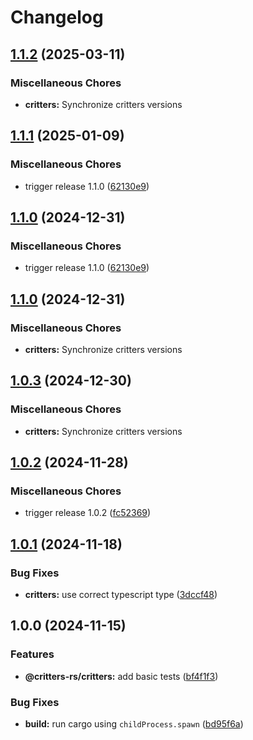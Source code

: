 # Changelog

## [1.1.2](https://github.com/michaelhthomas/critters-rs/compare/critters-v1.1.1...critters-v1.1.2) (2025-03-11)


### Miscellaneous Chores

* **critters:** Synchronize critters versions

## [1.1.1](https://github.com/michaelhthomas/critters-rs/compare/critters-v1.1.0...critters-v1.1.1) (2025-01-09)


### Miscellaneous Chores

* trigger release 1.1.0 ([62130e9](https://github.com/michaelhthomas/critters-rs/commit/62130e9772500cc6f68dac8a45a10a88ff932e73))

## [1.1.0](https://github.com/michaelhthomas/critters-rs/compare/critters-v1.1.0...critters-v1.1.0) (2024-12-31)


### Miscellaneous Chores

* trigger release 1.1.0 ([62130e9](https://github.com/michaelhthomas/critters-rs/commit/62130e9772500cc6f68dac8a45a10a88ff932e73))

## [1.1.0](https://github.com/michaelhthomas/critters-rs/compare/critters-v1.0.3...critters-v1.1.0) (2024-12-31)


### Miscellaneous Chores

* **critters:** Synchronize critters versions

## [1.0.3](https://github.com/michaelhthomas/critters-rs/compare/critters-v1.0.2...critters-v1.0.3) (2024-12-30)


### Miscellaneous Chores

* **critters:** Synchronize critters versions

## [1.0.2](https://github.com/michaelhthomas/critters-rs/compare/critters-v1.0.1...critters-v1.0.2) (2024-11-28)


### Miscellaneous Chores

* trigger release 1.0.2 ([fc52369](https://github.com/michaelhthomas/critters-rs/commit/fc52369bac524544e3f73a34827dfcb32022ddf9))

## [1.0.1](https://github.com/michaelhthomas/critters-rs/compare/critters-v1.0.0...critters-v1.0.1) (2024-11-18)


### Bug Fixes

* **critters:** use correct typescript type ([3dccf48](https://github.com/michaelhthomas/critters-rs/commit/3dccf4830f947e0c78e8b2dace02720c70b664f2))

## 1.0.0 (2024-11-15)


### Features

* **@critters-rs/critters:** add basic tests ([bf4f1f3](https://github.com/michaelhthomas/critters-rs/commit/bf4f1f330dfe39f3a31e55385aaa2590f021eeea))


### Bug Fixes

* **build:** run cargo using `childProcess.spawn` ([bd95f6a](https://github.com/michaelhthomas/critters-rs/commit/bd95f6a108ca95a63fa973e9dd4fb54db9310f77))
